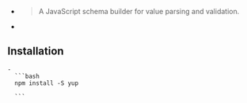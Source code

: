 -
  >A JavaScript schema builder for value parsing and validation.
-
## Installation
	-
	  ```bash
	  npm install -S yup
	  
	  ```